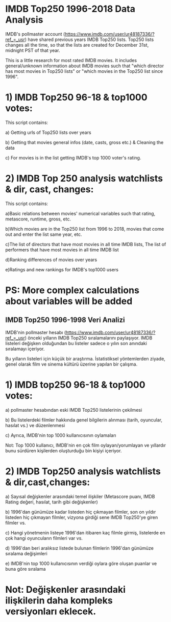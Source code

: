 # IMDB Top250 1996-2018 Data Analysis

IMDB's pollmaster account (https://www.imdb.com/user/ur48187336/?ref_=_usr) have shared previous years IMDB Top250 lists.
Top250 lists changes all the time, so that the lists are created for December 31st, midnight PST of that year.

This is a little research for most rated IMDB movies. It includes general/unknown information about IMDB movies such that "which director has most movies in Top250 lists" or "which movies in the Top250 list since 1996".

# 1) IMDB Top250 96-18 & top1000 votes:

This script contains:

a) Getting urls of Top250 lists over years

b) Getting that movies general infos (date, casts, gross etc.) & Cleaning the data

c) For movies is in the list getting IMDB's top 1000 voter's rating.

# 2) IMDB Top 250 analysis watchlists & dir, cast, changes:

This script contains:

a)Basic relations between movies' numerical variables such that rating, metascore, runtime, gross, etc.

b)Which movies are in the Top250 list from 1996 to 2018, movies that come out and enter the list same year, etc.

c)The list of directors that have most movies in all time IMDB lists, The list of performers that have most movies in all time IMDB list

d)Ranking differences of movies over years

e)Ratings and new rankings for IMDB's top1000 users

# PS: More complex calculations about variables will be added

## IMDB Top250 1996-1998 Veri Analizi

IMDB'nin pollmaster hesabı (https://www.imdb.com/user/ur48187336/?ref_=_usr) önceki yılların IMDB Top250 sıralamalarını paylaşıyor.
IMDB listeleri değişken olduğundan bu listeler sadece o yılın son anındaki sıralamayı içeriyor.

Bu yılların listeleri için küçük bir araştırma. İstatistiksel yöntemlerden ziyade, genel olarak film ve sinema kültürü üzerine yapılan bir çalışma.

# 1) IMDB top250 96-18 & top1000 votes:

a) pollmaster hesabından eski IMDB Top250 listelerinin çekilmesi

b) Bu listelerdeki filmler hakkında genel bilgilerin alınması (tarih, oyuncular, hasılat vs.) ve düzenlenmesi

c) Ayrıca, IMDB'nin top 1000 kullanıcısının oylamaları

Not: Top 1000 kullanıcı, IMDB'nin en çok film oylayan/yorumlayan ve yıllardır bunu sürdüren kişilerden oluşturduğu bin kişiyi içeriyor.

# 2) IMDB Top250 analysis watchlists & dir,cast,changes:

a) Sayısal değişkenler arasındaki temel ilişkiler (Metascore puanı, IMDB Rating değeri, hasılat, tarih gibi değişkenler)

b) 1996'dan günümüze kadar listeden hiç çıkmayan filmler, son on yıldır listeden hiç çıkmayan filmler, vizyona girdiği sene IMDB Top250'ye giren filmler vs.

c) Hangi yönetmenin listeye 1996'dan itibaren kaç filmle girmiş, listelerde en çok hangi oyuncuların filmleri var vs.

d) 1996'dan beri aralıksız listede bulunan filmlerin 1996'dan günümüze sıralama değişimleri

e) IMDB'nin top 1000 kullanıcısının verdiği oylara göre oluşan puanlar ve buna göre sıralama

# Not: Değişkenler arasındaki ilişkilerin daha kompleks versiyonları eklecek.
